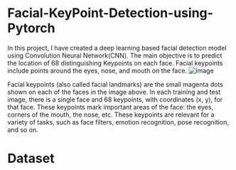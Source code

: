 # Facial-KeyPoint-Detection-using-Pytorch

In this project, I have created a deep learning based facial detection model using Convolution Neural Network(CNN). The main objective is to predict the location of 68 distinguishing Keypoints on each face. Facial keypoints include points around the eyes, nose, and mouth on the face. 
![image](https://github.com/aviided134/Facial-KeyPoint-Detection-using-Pytorch/assets/119523062/d4d0dad1-052a-4339-b173-71a2bb2cddbf)

Facial keypoints (also called facial landmarks) are the small magenta dots shown on each of the faces in the image above. In each training and test image, there is a single face and 68 keypoints, with coordinates (x, y), for that face. These keypoints mark important areas of the face: the eyes, corners of the mouth, the nose, etc. These keypoints are relevant for a variety of tasks, such as face filters, emotion recognition, pose recognition, and so on.

# Dataset
